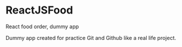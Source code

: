 # ReactJSFood
React food order, dummy app

Dummy app created for practice Git and Github like a real life project.
